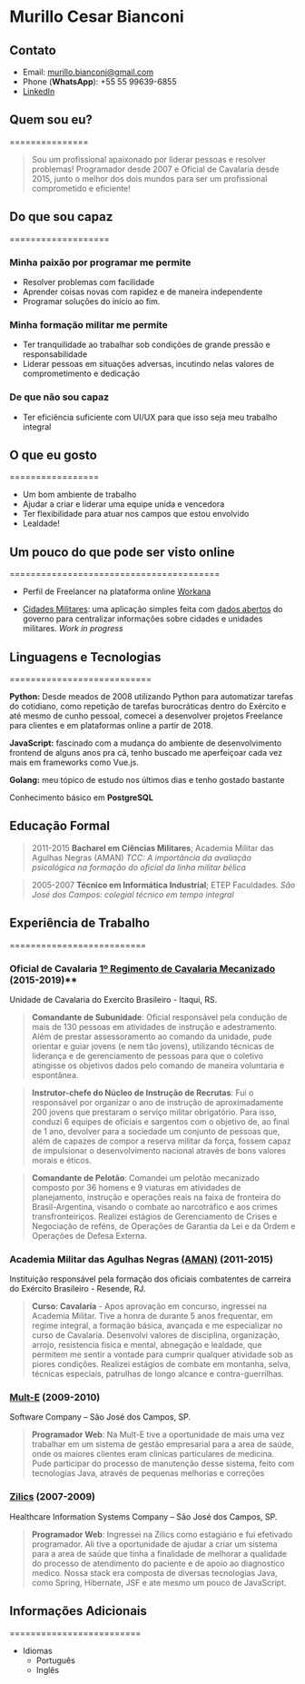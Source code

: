 Murillo Cesar Bianconi
======================

## Contato
- Email: [murillo.bianconi@gmail.com](mailto:murillo.bianconi@gmail.com)
- Phone (**WhatsApp**): +55 55 99639-6855
- [LinkedIn](https://www.linkedin.com/in/mcbianconi)


## Quem sou eu?
===============
>Sou um profissional apaixonado por liderar pessoas e resolver problemas! Programador desde 2007 e Oficial de Cavalaria desde 2015, junto o melhor dos dois mundos para ser um profissional comprometido e eficiente!


## Do que sou capaz
===================

### Minha paixão por programar me permite
- Resolver problemas com facilidade
- Aprender coisas novas com rapidez e de maneira independente
- Programar soluções do início ao fim.

### Minha formação militar me permite
- Ter tranquilidade ao trabalhar sob condições de grande pressão e responsabilidade
- Liderar pessoas em situações adversas, incutindo nelas valores de comprometimento e dedicação


### De que não sou capaz
- Ter eficiência suficiente com UI/UX para que isso seja meu trabalho integral

## O que eu gosto
=================
- Um bom ambiente de trabalho
- Ajudar a criar e liderar uma equipe unida e vencedora
- Ter flexibilidade para atuar nos campos que estou envolvido
- Lealdade!

## Um pouco do que pode ser visto online
========================================

- Perfil de Freelancer na plataforma online [Workana](https://www.workana.com/freelancer/murillo-cesar-bianconi?utm_source=share-profile&utm_medium=email&utm_campaign=share-2019-10-20)

- [Cidades Militares](cidadesmilitares.herokuapp.com/): uma aplicação simples feita com [dados abertos](http://dados.gov.br/) do governo para centralizar informações sobre cidades e unidades militares. *Work in progress*

## Linguagens e Tecnologias
===========================

   **Python:** Desde meados de 2008 utilizando Python para automatizar tarefas do cotidiano,
   como repetição de tarefas burocráticas dentro do Exército e até mesmo de cunho pessoal, comecei a desenvolver projetos Freelance para clientes e em plataformas online a partir de 2018.

   **JavaScript:** fascinado com a mudança do ambiente de desenvolvimento frontend de alguns anos pra cá, tenho buscado me aperfeiçoar cada vez mais em frameworks como Vue.js.

   **Golang:**  meu tópico de estudo nos últimos dias e tenho gostado bastante 

   Conhecimento básico em **PostgreSQL**


## Educação Formal

>2011-2015
    **Bacharel em Ciências Militares**; Academia Militar das Agulhas Negras (AMAN)
    *TCC: A importância da avaliação psicológica na formação do oficial da linha militar bélica*

>2005-2007
    **Técnico em Informática Industrial**; ETEP Faculdades.
    *São José dos Campos: colegial técnico em tempo integral*

## Experiência de Trabalho
==========================

### Oficial de Cavalaria [1º Regimento de Cavalaria Mecanizado](http://www.1rcmec.eb.mil.br) (2015-2019)**
Unidade de Cavalaria do Exercito Brasileiro - Itaqui, RS.

>**Comandante de Subunidade**: Oficial responsável pela condução de mais de 130 pessoas em atividades de instrução e adestramento. Além de prestar assessoramento ao comando da unidade, pude orientar e guiar jovens (e nem tão jovens), utilizando técnicas de liderança e de gerenciamento de pessoas para que o coletivo atingisse os objetivos dados pelo comando de maneira voluntaria e espontânea.

>**Instrutor-chefe do Núcleo de Instrução de Recrutas**: Fui o responsável por organizar o ano de instrução de aproximadamente 200 jovens que prestaram o serviço militar obrigatório. Para isso, conduzi 6 equipes de oficiais e sargentos com o objetivo de, ao final de 1 ano, devolver para a sociedade um conjunto de pessoas que, além de capazes de compor a reserva militar da força, fossem capaz de impulsionar o desenvolvimento nacional através de bons valores morais e éticos.

>**Comandante de Pelotão**: Comandei um pelotão mecanizado composto por 36 homens e 9 viaturas em atividades de planejamento, instrução e operações reais na faixa de fronteira do Brasil-Argentina, visando o combate ao narcotráfico e aos crimes transfronteiriços.
Realizei estágios de Gerenciamento de Crises e Negociação de reféns, de Operações de Garantia da Lei e da Ordem e Operações de Defesa Externa.


### Academia Militar das Agulhas Negras [(AMAN)](http://www.aman.eb.mil.br/) (2011-2015)
 Instituição responsável pela formação dos oficiais combatentes de carreira do Exército Brasileiro - Resende, RJ.

 >**Curso: Cavalaria** - Apos aprovação em concurso, ingressei na Academia Militar. Tive a honra de durante 5 anos frequentar, em regime integral, a formação básica, avançada e me especializar no curso de Cavalaria.
 Desenvolvi valores de disciplina, organização, arrojo, resistencia física e mental, abnegação e lealdade, que permitem me sentir a vontade para cumprir qualquer atividade sob as piores condições.
 Realizei estágios de combate em montanha, selva, técnicas especiais, patrulhas de longo alcance e contra-guerrilhas.


### [Mult-E](https://www.mult-e.com.br/) (2009-2010)
Software Company – São José dos Campos, SP.

>**Programador Web**: Na Mult-E tive a oportunidade de mais uma vez trabalhar em um sistema de gestão empresarial para a area de saúde, onde os maiores clientes eram clinicas particulares de medicina. Pude participar do processo de manutenção desse sistema, feito com tecnologias Java, através de pequenas melhorias e correções


### [Zilics](https://www.facebook.com/pages/Zilics-Sistemas-de-informa%C3%A7%C3%A3o-em-sa%C3%BAde/115528501790607) (2007-2009)
Healthcare Information Systems Company – São José dos Campos, SP.

>**Programador Web**: Ingressei na Zilics como estagiário e fui efetivado programador. Ali tive a oportunidade de ajudar a criar um sistema para a area de saúde que tinha a finalidade de melhorar a qualidade do processo de atendimento do paciente e de apoio ao diagnostico medico. Nossa stack era composta de diversas tecnologias Java, como Spring, Hibernate, JSF e ate mesmo um pouco de JavaScript.


## Informações Adicionais
=========================

* Idiomas
     * Português
     * Inglês